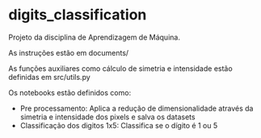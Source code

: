 # digits_classification

Projeto da disciplina de Aprendizagem de Máquina. 

As instruções estão em documents/

As funções auxiliares como cálculo de simetria e intensidade estão definidas em src/utils.py 

Os notebooks estão definidos como:

- Pre processamento: Aplica a redução de dimensionalidade através da simetria e intensidade dos pixels e salva os datasets
- Classificação dos digitos 1x5: Classifica se o dígito é 1 ou 5
